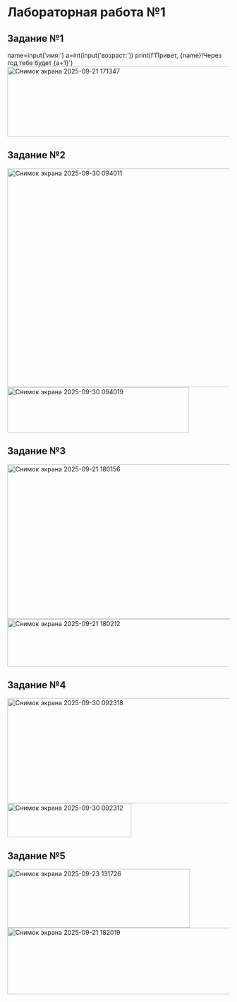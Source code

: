 # Лабораторная работа №1
## Задание №1
name=input('имя:')
a=int(input('возраст:'))
print(f'Привет, {name}!Через год тебе будет {a+1}')
<img width="611" height="159" alt="Снимок экрана 2025-09-21 171347" src="https://github.com/user-attachments/assets/3c3fd911-4d82-4b00-bc60-c74cd1c5e14b" />

## Задание №2

<img width="1011" height="495" alt="Снимок экрана 2025-09-30 094011" src="https://github.com/user-attachments/assets/1b1e518f-8ffe-4c4d-9c5f-c26fb863a838" />
<img width="412" height="103" alt="Снимок экрана 2025-09-30 094019" src="https://github.com/user-attachments/assets/0230a13a-b08b-4589-8e92-223388ea885c" />

## Задание №3

<img width="975" height="350" alt="Снимок экрана 2025-09-21 180156" src="https://github.com/user-attachments/assets/d802e9ea-dedb-43c4-b0ee-7e6b26c10787" />
<img width="555" height="108" alt="Снимок экрана 2025-09-21 180212" src="https://github.com/user-attachments/assets/2b63650a-b66d-473c-bcc9-75fb72bfcbce" />

## Задание №4

<img width="745" height="238" alt="Снимок экрана 2025-09-30 092318" src="https://github.com/user-attachments/assets/be991680-4ea6-4385-9156-40721e508577" />

<img width="281" height="77" alt="Снимок экрана 2025-09-30 092312" src="https://github.com/user-attachments/assets/44397001-a891-49a7-a137-2a2fcd43a462" />

## Задание №5
<img width="414" height="133" alt="Снимок экрана 2025-09-23 131726" src="https://github.com/user-attachments/assets/4b1a61c1-df70-4470-aff0-9c4fa3c56fae" />
<img width="692" height="151" alt="Снимок экрана 2025-09-21 182019" src="https://github.com/user-attachments/assets/148fda98-7454-414c-957b-ae00a91a1645" />





